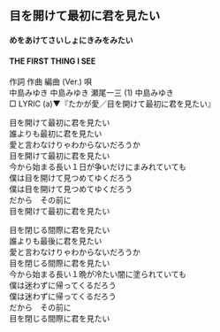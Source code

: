 ## 目を開けて最初に君を見たい
#### めをあけてさいしょにきみをみたい
#### THE FIRST THING I SEE

作詞  作曲  編曲 (Ver.)   唄    
中島みゆき   中島みゆき   瀬尾一三 (1)  中島みゆき    
□ LYRIC (a)▼『たかが愛／目を開けて最初に君を見たい』    
    
    
目を開けて最初に君を見たい    
誰よりも最初に君を見たい    
愛と言わなけりゃわからないだろうか    
目を開けて最初に君を見たい    
今から始まる長い１日が争いだけにまみれていても    
僕は目を開けて見つめてゆくだろう    
僕は目を開けて見つめてゆくだろう    
だから　その前に    
目を開けて最初に君を見たい    
    
目を閉じる間際に君を見たい    
誰よりも最後に君を見たい    
愛と言わなけりゃわからないだろうか    
目を閉じる間際に君を見たい    
今から始まる長い１晩が冷たい闇に塗られていても    
僕は迷わずに帰ってくるだろう    
僕は迷わずに帰ってくるだろう    
だから　その前に    
目を閉じる間際に君を見たい    